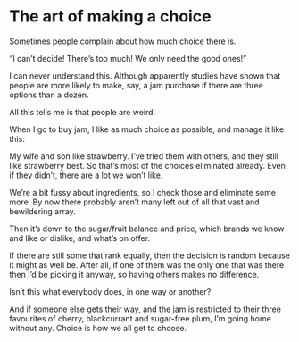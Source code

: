 # The art of making a choice

Sometimes people complain about how much choice there is.

“I can’t decide! There’s too much! We only need the good ones!”

I can never understand this. Although apparently studies have shown that people are more likely to make, say, a jam purchase if there are three options than a dozen.

All this tells me is that people are weird.

When I go to buy jam, I like as much choice as possible, and manage it like this:

My wife and son like strawberry. I’ve tried them with others, and they still like strawberry best. So that’s most of the choices eliminated already. Even if they didn’t, there are a lot we won’t like.

We’re a bit fussy about ingredients, so I check those and eliminate some more. By now there probably aren’t many left out of all that vast and bewildering array.

Then it’s down to the sugar/fruit balance and price, which brands we know and like or dislike, and what’s on offer.

If there are still some that rank equally, then the decision is random because it might as well be. After all, if one of them was the only one that was there then I’d be picking it anyway, so having others makes no difference.

Isn’t this what everybody does, in one way or another?

And if someone else gets their way, and the jam is restricted to their three favourites of cherry, blackcurrant and sugar-free plum, I’m going home without any. Choice is how we all get to choose.
